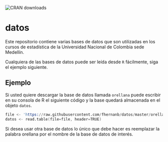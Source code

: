 ![CRAN downloads](http://cranlogs.r-pkg.org/badges/grand-total/bookdown)
# datos
Este repositorio contiene varias bases de datos que son utilizadas en los cursos de estadística de la Universidad Nacional de Colombia sede Medellín.

Cualquiera de las bases de datos puede ser leída desde `R` fácilmente, siga el ejemplo siguiente.

## Ejemplo
Si usted quiere descargar la base de datos llamada `orellana` puede escribir en su consola de R el siguiente código y la base quedará almacenada en el objeto `datos`. 

```s
file <- 'https://raw.githubusercontent.com/fhernanb/datos/master/orellana'
datos <- read.table(file=file, header=TRUE)
```
Si desea usar otra base de datos lo único que debe hacer es reemplazar la palabra orellana por el nombre de la base de datos de interés.
